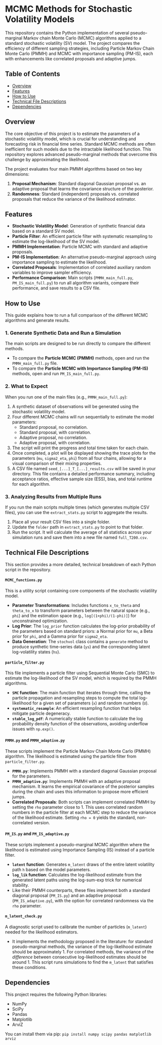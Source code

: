 # MCMC Methods for Stochastic Volatility Models

This repository contains the Python implementation of several pseudo-marginal Markov chain Monte Carlo (MCMC) algorithms applied to a standard stochastic volatility (SV) model. The project compares the efficiency of different sampling strategies, including Particle Markov Chain Monte Carlo (PMMH) and MCMC with importance sampling (PM-IS), each with enhancements like correlated proposals and adaptive jumps.

## Table of Contents
* [Overview](#-overview)
* [Features](#-features)
* [How to Use](#-how-to-use)
* [Technical File Descriptions](#-technical-file-descriptions)
* [Dependencies](#-dependencies)

## Overview

The core objective of this project is to estimate the parameters of a stochastic volatility model, which is crucial for understanding and forecasting risk in financial time series. Standard MCMC methods are often inefficient for such models due to the intractable likelihood function. This repository explores advanced pseudo-marginal methods that overcome this challenge by approximating the likelihood.

The project evaluates four main PMMH algorithms based on two key dimensions:
1.  **Proposal Mechanism**: Standard diagonal Gaussian proposal vs. an adaptive proposal that learns the covariance structure of the posterior.
2.  **Randomness**: Standard (independent) proposals vs. correlated proposals that reduce the variance of the likelihood estimator.

## Features

* **Stochastic Volatility Model**: Generation of synthetic financial data based on a standard SV model.
* **Particle Filter**: An efficient particle filter with systematic resampling to estimate the log-likelihood of the SV model.
* **PMMH Implementation**: Particle MCMC with standard and adaptive proposals.
* **PM-IS Implementation**: An alternative pseudo-marginal approach using importance sampling to estimate the likelihood.
* **Correlated Proposals**: Implementation of correlated auxiliary random variables to improve sampler efficiency.
* **Performance Comparison**: Main scripts (`PMMH_main_full.py`, `PM_IS_main_full.py`) to run all algorithm variants, compare their performance, and save results to a CSV file.

## How to Use

This guide explains how to run a full comparison of the different MCMC algorithms and generate results.

### 1. Generate Synthetic Data and Run a Simulation

The main scripts are designed to be run directly to compare the different methods.

* To compare the **Particle MCMC (PMMH)** methods, open and run the `PMMH_main_full.py` file.
* To compare the **Particle MCMC with Importance Sampling (PM-IS)** methods, open and run `PM_IS_main_full.py`.

### 2. What to Expect

When you run one of the main files (e.g., `PMMH_main_full.py`):
1.  A synthetic dataset of observations will be generated using the stochastic volatility model.
2.  Four different MCMC chains will run sequentially to estimate the model parameters:
    * Standard proposal, no correlation.
    * Standard proposal, with correlation.
    * Adaptive proposal, no correlation.
    * Adaptive proposal, with correlation.
3.  The script will print the progress and total time taken for each chain.
4.  Once completed, a plot will be displayed showing the trace plots for the parameters (`mu`, `sigma2_eta`, `phi`) from all four chains, allowing for a visual comparison of their mixing properties.
5.  A CSV file named `seed_[...]_T_[...]_results.csv` will be saved in your directory. This file contains a detailed performance summary, including acceptance ratios, effective sample size (ESS), bias, and total runtime for each algorithm.

### 3. Analyzing Results from Multiple Runs

If you run the main scripts multiple times (which generates multiple CSV files), you can use the `extract_stats.py` script to aggregate the results.
1.  Place all your result CSV files into a single folder.
2.  Update the `folder` path in `extract_stats.py` to point to that folder.
3.  Run the script. It will calculate the average of all statistics across your simulation runs and save them into a new file named `full_T200.csv`.

## Technical File Descriptions

This section provides a more detailed, technical breakdown of each Python script in the repository.

#### `MCMC_functions.py`
This is a utility script containing core components of the stochastic volatility model.
* **Parameter Transformations**: Includes functions `x_to_theta` and `theta_to_x` to transform parameters between the natural space (e.g., `phi`) and the estimation space (e.g., `log[(1+phi)/(1-phi)]`) for unconstrained optimization.
* **Log Prior**: The `log_prior` function calculates the log-prior probability of the parameters based on standard priors: a Normal prior for `mu`, a Beta prior for `phi`, and a Gamma prior for `sigma2_eta`.
* **Data Generation**: The `stochvol` class contains a `generate` method to produce synthetic time-series data (`ys`) and the corresponding latent log-volatility states (`hs`).

#### `particle_filter.py`
This file implements a particle filter using Sequential Monte Carlo (SMC) to estimate the log-likelihood of the SV model, which is required by the PMMH algorithms.
* **`SMC` function**: The main function that iterates through time, calling the particle propagation and resampling steps to compute the total log-likelihood for a given set of parameters (`x`) and random numbers (`U`).
* **`systematic_resample`**: An efficient resampling function that helps mitigate particle degeneracy.
* **`stable_log_pdf`**: A numerically stable function to calculate the log probability density function of the observations, avoiding underflow issues with `np.exp()`.

#### `PMMH.py` and `PMMH_adaptive.py`
These scripts implement the Particle Markov Chain Monte Carlo (PMMH) algorithm. The likelihood is estimated using the particle filter from `particle_filter.py`.
* **`PMMH.py`**: Implements PMMH with a standard diagonal Gaussian proposal for the parameters.
* **`PMMH_adaptive.py`**: Implements PMMH with an adaptive proposal mechanism. It learns the empirical covariance of the posterior samples during the chain and uses this information to propose more efficient jumps.
* **Correlated Proposals**: Both scripts can implement correlated PMMH by setting the `rho` parameter close to 1. This uses correlated random numbers in the particle filter at each MCMC step to reduce the variance of the likelihood estimate. Setting `rho = 0` yields the standard, non-correlated version.

#### `PM_IS.py` and `PM_IS_adaptive.py`
These scripts implement a pseudo-marginal MCMC algorithm where the likelihood is estimated using Importance Sampling (IS) instead of a particle filter.
* **`latent` function**: Generates `m_latent` draws of the entire latent volatility path `h` based on the model parameters.
* **`log_lik` function**: Calculates the log-likelihood estimate from the generated latent paths using the log-sum-exp trick for numerical stability.
* Like their PMMH counterparts, these files implement both a standard diagonal proposal (`PM_IS.py`) and an adaptive proposal (`PM_IS_adaptive.py`), with the option for correlated randomness via the `rho` parameter.

#### `m_latent_check.py`
A diagnostic script used to calibrate the number of particles (`m_latent`) needed for the likelihood estimators.
* It implements the methodology proposed in the literature: for standard pseudo-marginal methods, the variance of the log-likelihood estimate should be approximately 1. For correlated methods, the variance of the *difference* between consecutive log-likelihood estimates should be around 1. This script runs simulations to find the `m_latent` that satisfies these conditions.

## Dependencies
This project requires the following Python libraries:
* NumPy
* SciPy
* Pandas
* Matplotlib
* ArviZ

You can install them via pip:
`pip install numpy scipy pandas matplotlib arviz`


